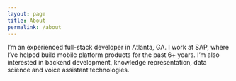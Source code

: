 ```yaml
---
layout: page
title: About
permalink: /about
---
```


I’m an experienced full-stack developer in Atlanta, GA. I work at SAP, where I’ve helped build mobile platform products for the past 6+ years.  I’m also interested in backend development, knowledge representation, data science and voice assistant technologies.
